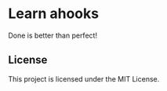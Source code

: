 # Learn ahooks

Done is better than perfect!

## License

This project is licensed under the MIT License.
